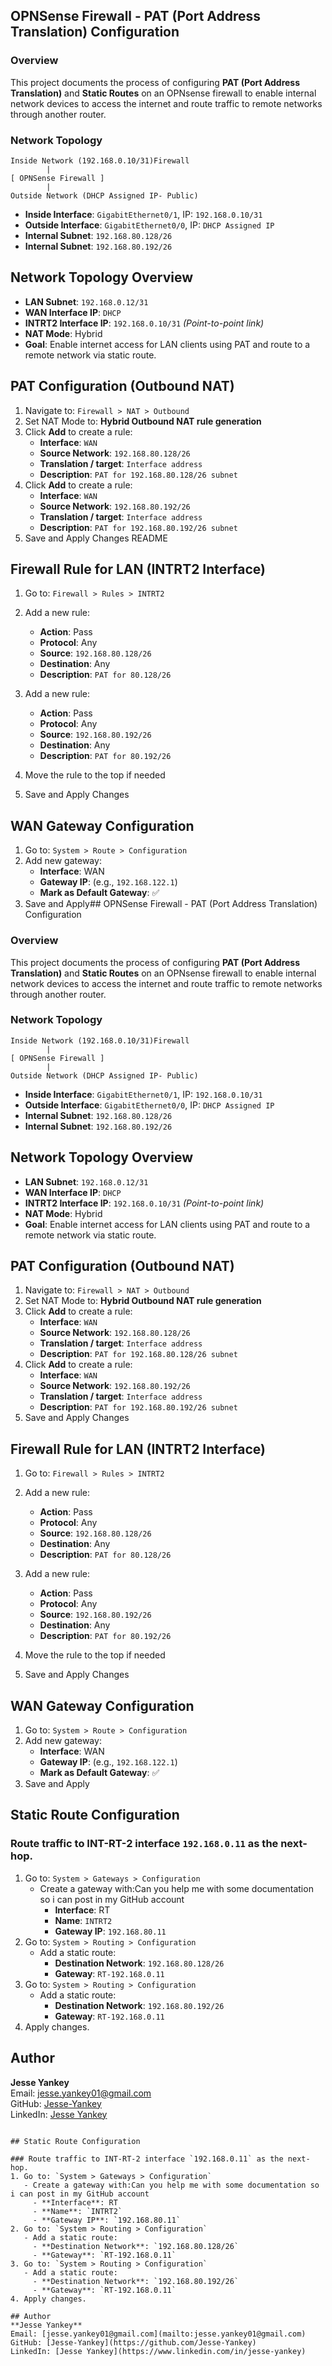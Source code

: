 ## OPNSense Firewall - PAT (Port Address Translation) Configuration

### Overview
This project documents the process of configuring **PAT (Port Address Translation)** and **Static Routes** on an OPNsense firewall to enable internal network devices to access the internet and route traffic to remote networks through another router.

### Network Topology

```
Inside Network (192.168.0.10/31)Firewall
        |
[ OPNSense Firewall ]
        |
Outside Network (DHCP Assigned IP- Public)
```

- **Inside Interface**: `GigabitEthernet0/1`, IP: `192.168.0.10/31`
- **Outside Interface**: `GigabitEthernet0/0`, IP: `DHCP Assigned IP`
- **Internal Subnet**: `192.168.80.128/26`
- **Internal Subnet**: `192.168.80.192/26`

## Network Topology Overview
- **LAN Subnet**: `192.168.0.12/31`
- **WAN Interface IP**: `DHCP`
- **INTRT2 Interface IP**: `192.168.0.10/31` *(Point-to-point link)*
- **NAT Mode**: Hybrid
- **Goal**: Enable internet access for LAN clients using PAT and route to a remote network via static route.

## PAT Configuration (Outbound NAT)
1. Navigate to: `Firewall > NAT > Outbound`
2. Set NAT Mode to: **Hybrid Outbound NAT rule generation**
3. Click **Add** to create a rule:
   - **Interface**: `WAN`
   - **Source Network**: `192.168.80.128/26`
   - **Translation / target**: `Interface address`
   - **Description**: `PAT for 192.168.80.128/26 subnet`
4. Click **Add** to create a rule:
   - **Interface**: `WAN`
   - **Source Network**: `192.168.80.192/26`
   - **Translation / target**: `Interface address`
   - **Description**: `PAT for 192.168.80.192/26 subnet`
5. Save and Apply Changes
README
## Firewall Rule for LAN (INTRT2 Interface)
1. Go to: `Firewall > Rules > INTRT2`
2. Add a new rule:
   - **Action**: Pass
   - **Protocol**: Any
   - **Source**: `192.168.80.128/26`
   - **Destination**: Any
   - **Description**: `PAT for 80.128/26`
3. Add a new rule:
   - **Action**: Pass
   - **Protocol**: Any
   - **Source**: `192.168.80.192/26`
   - **Destination**: Any
   - **Description**: `PAT for 80.192/26`

4. Move the rule to the top if needed
5. Save and Apply Changes

## WAN Gateway Configuration
1. Go to: `System > Route > Configuration`
2. Add new gateway:
   - **Interface**: WAN
   - **Gateway IP**: (e.g., `192.168.122.1`)
   - **Mark as Default Gateway**: ✅
3. Save and Apply## OPNSense Firewall - PAT (Port Address Translation) Configuration

### Overview
This project documents the process of configuring **PAT (Port Address Translation)** and **Static Routes** on an OPNsense firewall to enable internal network devices to access the internet and route traffic to remote networks through another router.

### Network Topology

```
Inside Network (192.168.0.10/31)Firewall
        |
[ OPNSense Firewall ]
        |
Outside Network (DHCP Assigned IP- Public)
```

- **Inside Interface**: `GigabitEthernet0/1`, IP: `192.168.0.10/31`
- **Outside Interface**: `GigabitEthernet0/0`, IP: `DHCP Assigned IP`
- **Internal Subnet**: `192.168.80.128/26`
- **Internal Subnet**: `192.168.80.192/26`

## Network Topology Overview
- **LAN Subnet**: `192.168.0.12/31`
- **WAN Interface IP**: `DHCP`
- **INTRT2 Interface IP**: `192.168.0.10/31` *(Point-to-point link)*
- **NAT Mode**: Hybrid
- **Goal**: Enable internet access for LAN clients using PAT and route to a remote network via static route.

## PAT Configuration (Outbound NAT)
1. Navigate to: `Firewall > NAT > Outbound`
2. Set NAT Mode to: **Hybrid Outbound NAT rule generation**
3. Click **Add** to create a rule:
   - **Interface**: `WAN`
   - **Source Network**: `192.168.80.128/26`
   - **Translation / target**: `Interface address`
   - **Description**: `PAT for 192.168.80.128/26 subnet`
4. Click **Add** to create a rule:
   - **Interface**: `WAN`
   - **Source Network**: `192.168.80.192/26`
   - **Translation / target**: `Interface address`
   - **Description**: `PAT for 192.168.80.192/26 subnet`
5. Save and Apply Changes

## Firewall Rule for LAN (INTRT2 Interface)
1. Go to: `Firewall > Rules > INTRT2`
2. Add a new rule:
   - **Action**: Pass
   - **Protocol**: Any
   - **Source**: `192.168.80.128/26`
   - **Destination**: Any
   - **Description**: `PAT for 80.128/26`
3. Add a new rule:
   - **Action**: Pass
   - **Protocol**: Any
   - **Source**: `192.168.80.192/26`
   - **Destination**: Any
   - **Description**: `PAT for 80.192/26`

4. Move the rule to the top if needed
5. Save and Apply Changes

## WAN Gateway Configuration
1. Go to: `System > Route > Configuration`
2. Add new gateway:
   - **Interface**: WAN
   - **Gateway IP**: (e.g., `192.168.122.1`)
   - **Mark as Default Gateway**: ✅
3. Save and Apply

## Static Route Configuration

### Route traffic to INT-RT-2 interface `192.168.0.11` as the next-hop.
1. Go to: `System > Gateways > Configuration`
   - Create a gateway with:Can you help me with some documentation so i can post in my GitHub account
     - **Interface**: RT
     - **Name**: `INTRT2`
     - **Gateway IP**: `192.168.80.11`
2. Go to: `System > Routing > Configuration`
   - Add a static route:
     - **Destination Network**: `192.168.80.128/26`
     - **Gateway**: `RT-192.168.0.11`
3. Go to: `System > Routing > Configuration`
   - Add a static route:
     - **Destination Network**: `192.168.80.192/26`
     - **Gateway**: `RT-192.168.0.11`
4. Apply changes.

## Author
**Jesse Yankey**  
Email: [jesse.yankey01@gmail.com](mailto:jesse.yankey01@gmail.com)  
GitHub: [Jesse-Yankey](https://github.com/Jesse-Yankey)  
LinkedIn: [Jesse Yankey](https://www.linkedin.com/in/jesse-yankey)

```

## Static Route Configuration

### Route traffic to INT-RT-2 interface `192.168.0.11` as the next-hop.
1. Go to: `System > Gateways > Configuration`
   - Create a gateway with:Can you help me with some documentation so i can post in my GitHub account
     - **Interface**: RT
     - **Name**: `INTRT2`
     - **Gateway IP**: `192.168.80.11`
2. Go to: `System > Routing > Configuration`
   - Add a static route:
     - **Destination Network**: `192.168.80.128/26`
     - **Gateway**: `RT-192.168.0.11`
3. Go to: `System > Routing > Configuration`
   - Add a static route:
     - **Destination Network**: `192.168.80.192/26`
     - **Gateway**: `RT-192.168.0.11`
4. Apply changes.

## Author
**Jesse Yankey**  
Email: [jesse.yankey01@gmail.com](mailto:jesse.yankey01@gmail.com)  
GitHub: [Jesse-Yankey](https://github.com/Jesse-Yankey)  
LinkedIn: [Jesse Yankey](https://www.linkedin.com/in/jesse-yankey)

```
